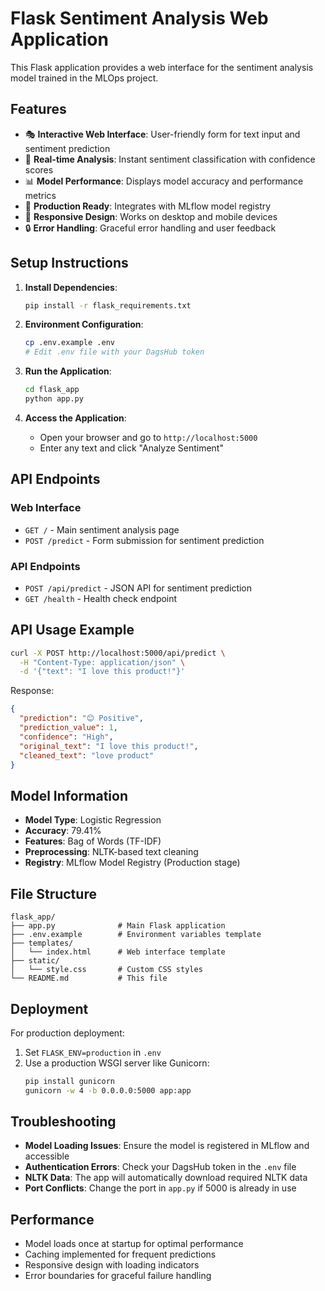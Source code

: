# Flask Sentiment Analysis Web Application

This Flask application provides a web interface for the sentiment analysis model trained in the MLOps project.

## Features

- 🎭 **Interactive Web Interface**: User-friendly form for text input and sentiment prediction
- 🔮 **Real-time Analysis**: Instant sentiment classification with confidence scores
- 📊 **Model Performance**: Displays model accuracy and performance metrics
- 🚀 **Production Ready**: Integrates with MLflow model registry
- 🎨 **Responsive Design**: Works on desktop and mobile devices
- 🔒 **Error Handling**: Graceful error handling and user feedback

## Setup Instructions

1. **Install Dependencies**:

   ```bash
   pip install -r flask_requirements.txt
   ```

2. **Environment Configuration**:

   ```bash
   cp .env.example .env
   # Edit .env file with your DagsHub token
   ```

3. **Run the Application**:

   ```bash
   cd flask_app
   python app.py
   ```

4. **Access the Application**:
   - Open your browser and go to `http://localhost:5000`
   - Enter any text and click "Analyze Sentiment"

## API Endpoints

### Web Interface

- `GET /` - Main sentiment analysis page
- `POST /predict` - Form submission for sentiment prediction

### API Endpoints

- `POST /api/predict` - JSON API for sentiment prediction
- `GET /health` - Health check endpoint

## API Usage Example

```bash
curl -X POST http://localhost:5000/api/predict \
  -H "Content-Type: application/json" \
  -d '{"text": "I love this product!"}'
```

Response:

```json
{
  "prediction": "😊 Positive",
  "prediction_value": 1,
  "confidence": "High",
  "original_text": "I love this product!",
  "cleaned_text": "love product"
}
```

## Model Information

- **Model Type**: Logistic Regression
- **Accuracy**: 79.41%
- **Features**: Bag of Words (TF-IDF)
- **Preprocessing**: NLTK-based text cleaning
- **Registry**: MLflow Model Registry (Production stage)

## File Structure

```
flask_app/
├── app.py              # Main Flask application
├── .env.example        # Environment variables template
├── templates/
│   └── index.html      # Web interface template
├── static/
│   └── style.css       # Custom CSS styles
└── README.md           # This file
```

## Deployment

For production deployment:

1. Set `FLASK_ENV=production` in `.env`
2. Use a production WSGI server like Gunicorn:
   ```bash
   pip install gunicorn
   gunicorn -w 4 -b 0.0.0.0:5000 app:app
   ```

## Troubleshooting

- **Model Loading Issues**: Ensure the model is registered in MLflow and accessible
- **Authentication Errors**: Check your DagsHub token in the `.env` file
- **NLTK Data**: The app will automatically download required NLTK data
- **Port Conflicts**: Change the port in `app.py` if 5000 is already in use

## Performance

- Model loads once at startup for optimal performance
- Caching implemented for frequent predictions
- Responsive design with loading indicators
- Error boundaries for graceful failure handling
